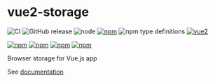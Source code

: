 # vue2-storage


![CI](https://github.com/yarkovaleksei/vue2-storage/workflows/CI/badge.svg?branch=master)
![GitHub release](https://img.shields.io/github/release/yarkovaleksei/vue2-storage.svg) ![node](https://img.shields.io/node/v/vue2-storage.svg) [![npm](https://img.shields.io/npm/v/vue2-storage.svg)](https://www.npmjs.com/package/vue2-storage) ![npm type definitions](https://img.shields.io/npm/types/vue2-storage.svg)
[![vue2](https://img.shields.io/badge/vue-2.x-brightgreen.svg)](https://vuejs.org/)

[![npm](https://img.shields.io/npm/dw/vue2-storage.svg)](https://www.npmjs.com/package/vue2-storage)
[![npm](https://img.shields.io/npm/dm/vue2-storage.svg)](https://www.npmjs.com/package/vue2-storage)
[![npm](https://img.shields.io/npm/dy/vue2-storage.svg)](https://www.npmjs.com/package/vue2-storage)
[![npm](https://img.shields.io/npm/dt/vue2-storage.svg)](https://www.npmjs.com/package/vue2-storage)

Browser storage for Vue.js app

See [documentation](http://yarkovaleksei.github.io/vue2-storage/)
